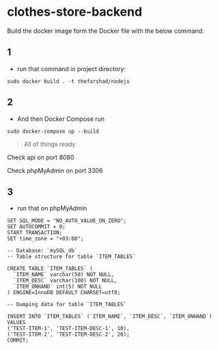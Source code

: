 # clothes-store-backend

Build the docker image form the Docker file with the below command:

## 1
* run that command in project directory:
``` 
sudo docker build . -t thefarshad/nodejs
```

## 2

* And then Docker Compose run
```
sudo docker-compose up --build
```

> All of things ready

Check api on port 8080

Check phpMyAdmin on port 3306

## 3
* run that on phpMyAdmin

```
SET SQL_MODE = "NO_AUTO_VALUE_ON_ZERO";
SET AUTOCOMMIT = 0;
START TRANSACTION;
SET time_zone = "+03:00";

-- Database: `mySQL_db`
-- Table structure for table `ITEM_TABLES`

CREATE TABLE `ITEM_TABLES` (
  `ITEM_NAME` varchar(50) NOT NULL,
  `ITEM_DESC` varchar(100) NOT NULL,
  `ITEM_ONHAND` int(5) NOT NULL
) ENGINE=InnoDB DEFAULT CHARSET=utf8;

-- Dumping data for table `ITEM_TABLES`

INSERT INTO `ITEM_TABLES` (`ITEM_NAME`, `ITEM_DESC`, `ITEM_ONHAND`) VALUES
('TEST-ITEM-1', 'TEST-ITEM-DESC-1', 10),
('TEST-ITEM-2', 'TEST-ITEM-DESC-2', 20);
COMMIT;
```